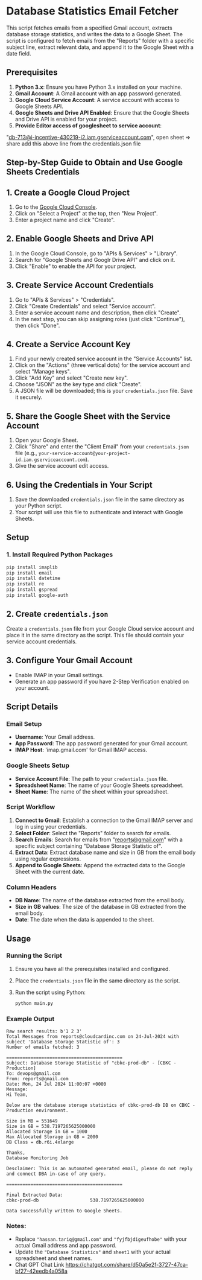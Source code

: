 # Database Statistics Email Fetcher

This script fetches emails from a specified Gmail account, extracts database storage statistics, and writes the data to a Google Sheet. The script is configured to fetch emails from the "Reports" folder with a specific subject line, extract relevant data, and append it to the Google Sheet with a date field.

## Prerequisites

1. **Python 3.x**: Ensure you have Python 3.x installed on your machine.
2. **Gmail Account**: A Gmail account with an app password generated.
3. **Google Cloud Service Account**: A service account with access to Google Sheets API.
4. **Google Sheets and Drive API Enabled**: Ensure that the Google Sheets and Drive API is enabled for your project.
5. **Provide Editor access of googlesheet to service account**:

"db-713@i-incentive-430219-i2.iam.gserviceaccount.com",
open sheet => share add this above line from the credentials.json file

## Step-by-Step Guide to Obtain and Use Google Sheets Credentials

## 1. Create a Google Cloud Project

1. Go to the [Google Cloud Console](https://console.cloud.google.com/).
2. Click on "Select a Project" at the top, then "New Project".
3. Enter a project name and click "Create".

## 2. Enable Google Sheets and Drive API

1. In the Google Cloud Console, go to "APIs & Services" > "Library".
2. Search for "Google Sheets and Googlr Drive API" and click on it.
3. Click "Enable" to enable the API for your project.

## 3. Create Service Account Credentials

1. Go to "APIs & Services" > "Credentials".
2. Click "Create Credentials" and select "Service account".
3. Enter a service account name and description, then click "Create".
4. In the next step, you can skip assigning roles (just click "Continue"), then click "Done".

## 4. Create a Service Account Key

1. Find your newly created service account in the "Service Accounts" list.
2. Click on the "Actions" (three vertical dots) for the service account and select "Manage keys".
3. Click "Add Key" and select "Create new key".
4. Choose "JSON" as the key type and click "Create".
5. A JSON file will be downloaded; this is your `credentials.json` file. Save it securely.

## 5. Share the Google Sheet with the Service Account

1. Open your Google Sheet.
2. Click "Share" and enter the "Client Email" from your `credentials.json` file (e.g., `your-service-account@your-project-id.iam.gserviceaccount.com`).
3. Give the service account edit access.

## 6. Using the Credentials in Your Script

1. Save the downloaded `credentials.json` file in the same directory as your Python script.
2. Your script will use this file to authenticate and interact with Google Sheets.

## Setup

### 1. Install Required Python Packages

```sh
pip install imaplib
pip install email
pip install datetime
pip install re
pip install gspread
pip install google-auth
```
## 2. Create `credentials.json`

Create a `credentials.json` file from your Google Cloud service account and place it in the same directory as the script. This file should contain your service account credentials.

## 3. Configure Your Gmail Account

- Enable IMAP in your Gmail settings.
- Generate an app password if you have 2-Step Verification enabled on your account.

## Script Details

### Email Setup

- **Username**: Your Gmail address.
- **App Password**: The app password generated for your Gmail account.
- **IMAP Host**: 'imap.gmail.com' for Gmail IMAP access.

### Google Sheets Setup

- **Service Account File**: The path to your `credentials.json` file.
- **Spreadsheet Name**: The name of your Google Sheets spreadsheet.
- **Sheet Name**: The name of the sheet within your spreadsheet.

### Script Workflow

1. **Connect to Gmail**: Establish a connection to the Gmail IMAP server and log in using your credentials.
2. **Select Folder**: Select the "Reports" folder to search for emails.
3. **Search Emails**: Search for emails from "reports@gmail.com" with a specific subject containing "Database Storage Statistic of".
4. **Extract Data**: Extract database name and size in GB from the email body using regular expressions.
5. **Append to Google Sheets**: Append the extracted data to the Google Sheet with the current date.

### Column Headers

- **DB Name**: The name of the database extracted from the email body.
- **Size in GB values**: The size of the database in GB extracted from the email body.
- **Date**: The date when the data is appended to the sheet.

## Usage

### Running the Script

1. Ensure you have all the prerequisites installed and configured.
2. Place the `credentials.json` file in the same directory as the script.
3. Run the script using Python:

    ```sh
    python main.py
    ```

### Example Output

```plaintext
Raw search results: b'1 2 3'
Total Messages from reports@cloudcardinc.com on 24-Jul-2024 with subject 'Database Storage Statistic of': 3
Number of emails fetched: 3

===========================================
Subject: Database Storage Statistic of "cbkc-prod-db" - [CBKC - Production]
To: devops@gmail.com
From: reports@gmail.com
Date: Mon, 24 Jul 2024 11:00:07 +0000
Message: 
Hi Team, 

Below are the database storage statistics of cbkc-prod-db DB on CBKC - Production environment.

Size in MB = 551649
Size in GB = 538.7197265625000000
Allocated Storage in GB = 1000
Max Allocated Storage in GB = 2000
DB Class = db.r6i.4xlarge

Thanks,
Database Monitoring Job

Desclaimer: This is an automated generated email, please do not reply and connect DBA in-case of any query.

===========================================

Final Extracted Data:
cbkc-prod-db                   538.7197265625000000     

Data successfully written to Google Sheets.
```

### Notes:

- Replace `"hassan.tariq@gmail.com"` and `"fyjfbjdigeufhobe"` with your actual Gmail address and app password.
- Update the `"Database Statistics"` and `sheet1` with your actual spreadsheet and sheet names.
- Chat GPT Chat Link https://chatgpt.com/share/d50a5e2f-3727-47ca-bf27-42eedb4a058a

